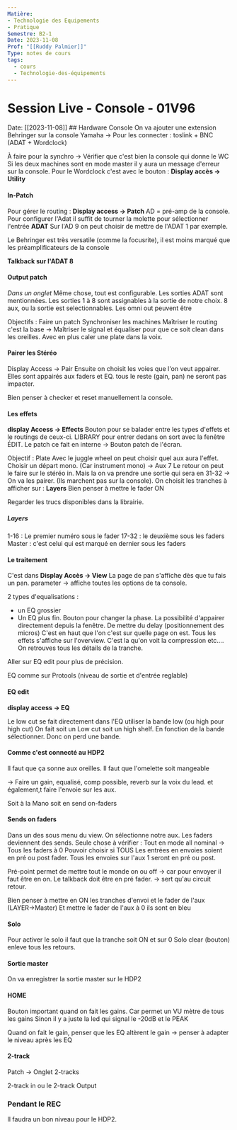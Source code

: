```yaml
---
Matière: 
- Technologie des Equipements 
- Pratique
Semestre: B2-1
Date: 2023-11-08
Prof: "[[Ruddy Palmier]]"
Type: notes de cours
tags:
  - cours
  - Technologie-des-équipements
---
```

# Session Live - Console - 01V96
Date: [[2023-11-08]] ## Hardware Console 
On va ajouter une extension Behringer sur la console Yamaha → Pour les connecter : toslink + BNC (ADAT + Wordclock)

À faire pour la synchro → Vérifier que c'est bien la console qui donne le WC
Si les deux machines sont en mode master il y aura un message d'erreur sur la console. 
Pour le Wordclock c'est avec le bouton : **Display accès →** **Utility** 
#### In-Patch

Pour gérer le routing : **Display access → Patch**
AD = pré-amp de la console. 
Pour configurer l'Adat il suffit de tourner la molette pour sélectionner l'entrée **ADAT**
Sur l'AD 9 on peut choisir de mettre de l'ADAT 1 par exemple. 

Le Behringer est très versatile (comme la focusrite), il est moins marqué que les préamplificateurs de la console 

**Talkback sur l'ADAT 8**

#### Output patch 
*Dans un onglet*
Même chose, tout est configurable. Les sorties ADAT sont mentionnées. Les sorties 1 à 8 sont assignables à la sortie de notre choix. 8 aux, ou la sortie est selectionnables.
Les omni out peuvent être 

Objectifs : 
Faire un patch 
Synchroniser les machines 
Maîtriser le routing c'est la base → Maîtriser le signal et équaliser pour que ce soit clean dans les oreilles. Avec en plus caler une plate dans la voix.
#### Pairer les Stéréo

Display Access → Pair 
Ensuite on choisit les voies que l'on veut appairer. Elles sont appairés aux faders et EQ. tous le reste (gain, pan) ne seront pas impacter. 

Bien penser à checker et reset manuellement la console. 
#### Les effets
**display Access → Effects**
Bouton pour se balader entre les types d'effets et le routings de ceux-ci. 
LIBRARY pour entrer dedans on sort avec la fenêtre ÉDIT. 
Le patch ce fait en interne → Bouton patch de l'écran. 

Objectif : Plate 
Avec le juggle wheel on peut choisir quel aux aura l'effet. 
Choisir un départ mono. (Car instrument mono) → Aux 7 
Le retour on peut le faire sur le stéréo in. Mais la on va prendre une sortie qui sera en 31-32 → On va les pairer. (Ils marchent pas sur la console).  On choisit les tranches à afficher sur : **Layers** 
Bien penser à mettre le fader ON 

Regarder les trucs disponibles dans la librairie.
##### Layers 
1-16 : Le premier numéro sous le fader 
17-32 : le deuxième sous les faders
Master : c'est celui qui est marqué en dernier sous les faders

#### Le traitement 
C'est dans **Display Accès → View** 
La page de pan s'affiche dès que tu fais un pan. 
parameter → affiche toutes les options de ta console.

2 types d'equalisations : 
- un EQ grossier
- Un EQ plus fin. 
Bouton pour changer la phase. 
La possibilité d'appairer directement depuis la fenêtre. 
De mettre du delay (positionnement des micros)
C'est en haut que l'on c'est sur quelle page on est.
Tous les effets s'affiche sur l'overview. C'est la qu'on voit la compression etc….
On retrouves tous les détails de la tranche. 

Aller sur EQ edit pour plus de précision.

EQ comme sur Protools (niveau de sortie et d'entrée reglable)
#### EQ edit 
**display access → EQ**

Le low cut se fait directement dans l'EQ utiliser la bande low (ou high pour high cut)
On fait soit un Low cut soit un high shelf. 
En fonction de la bande sélectionner. 
Donc on perd une bande. 

#### Comme c'est connecté au HDP2 
Il faut que ça sonne aux oreilles. 
Il faut que l'omelette soit mangeable

→ Faire un gain, equalisé, comp possible, reverb sur la voix du lead. 
 et également,t faire l'envoie sur les aux. 

Soit à la Mano soit en send on-faders
#### Sends on faders 
Dans un des sous menu du view. 
On sélectionne notre aux. 
Les faders deviennent des sends. 
Seule chose à vérifier : Tout en mode all nominal → Tous les faders à 0 
Pouvoir choisir si TOUS Les entrées en envoies soient en pré ou post fader. 
Tous les envoies sur l'aux 1 seront en pré ou post. 

Pré-point permet de mettre tout le monde on ou off → car pour envoyer il faut être en on. 
Le talkback doit être en pré fader. → sert qu'au circuit retour. 

Bien penser à mettre en ON les tranches d'envoi et le fader de l'aux (LAYER→Master)
Et mettre le fader de l'aux à 0 ils sont en bleu
#### Solo 
Pour activer le solo il faut que la tranche soit ON et sur 0 
Solo clear (bouton) enleve tous les retours. 
#### Sortie master 
On va enregistrer la sortie master sur le HDP2
#### HOME 
Bouton important quand on fait les gains. 
Car permet un VU mètre de tous les gains 
Sinon il y a juste la led qui signal le -20dB et le PEAK

Quand on fait le gain, penser que les EQ altèrent le gain → penser à adapter le niveau après les EQ

#### 2-track
Patch → Onglet 2-tracks

2-track in ou le 2-track Output 


### Pendant le REC 
Il faudra un bon niveau pour le HDP2. 